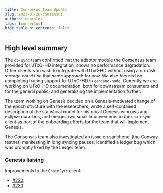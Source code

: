 ```yaml
---
title: Consensus Team Update
slug: 2023-07-26-consensus
authors: dnadales
tags: [consensus]
hide_table_of_contents: false
---
```


## High level summary

The `db-sync` team confirmed that the adaptor module the Consensus team provided for UTxO-HD integration, shows no performance degradation. Other clients who wish to integrate with UTxO-HD without using a on-disk storage could use that same approach for now.
We also focused on completing tracing support for UTxO-HD in `cardano-node`.
Currently we are working on UTxO-HD documentation, both for downstream consumers and for the general public; and generalizing the implementation further. 

The team working on Genesis decided on a Genesis-motivated change of the epoch structure with the researchers, wrote a self-contained description of the statistical model for historical Genesis windows and eclipse durations, and merged two small improvements to the `ChainSync` client as part of the onboarding efforts for the team that will implement Genesis.

The Consensus team also investigated an issue on sanchonet (the Conway testnet) manifesting in long syncing pauses; identified a ledger bug which was promptly fixed by the Ledger team.

### Genesis liaising

Improvements to the `ChainSync` client:

- [#222](https://github.com/input-output-hk/ouroboros-consensus/pull/222).
- [#233](https://github.com/input-output-hk/ouroboros-consensus/pull/233).

